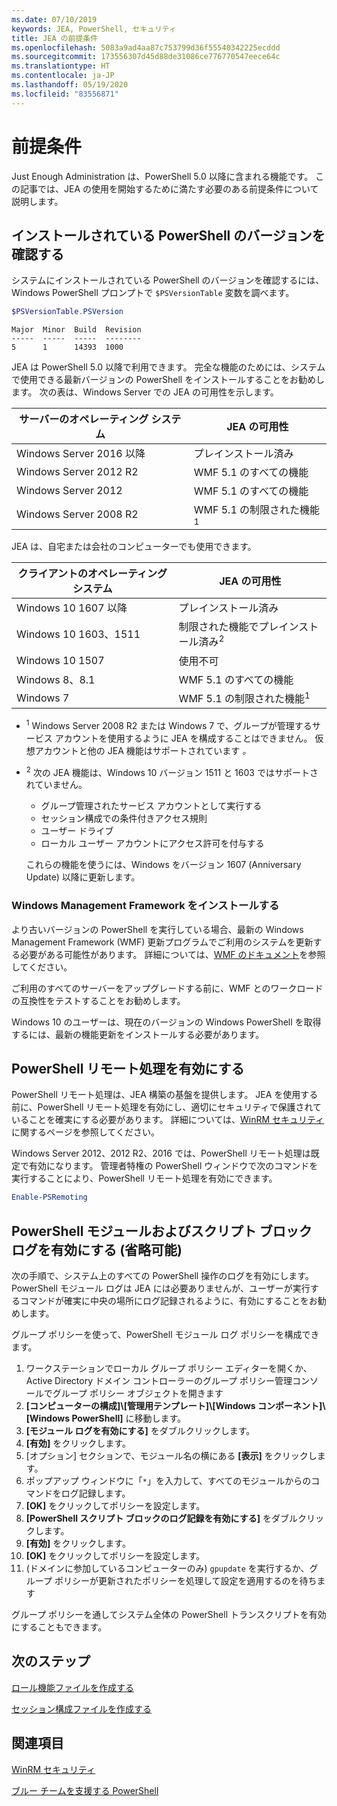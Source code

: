 ```yaml
---
ms.date: 07/10/2019
keywords: JEA, PowerShell, セキュリティ
title: JEA の前提条件
ms.openlocfilehash: 5083a9ad4aa87c753799d36f55540342225ecddd
ms.sourcegitcommit: 173556307d45d88de31086ce776770547eece64c
ms.translationtype: HT
ms.contentlocale: ja-JP
ms.lasthandoff: 05/19/2020
ms.locfileid: "83556871"
---
```

# <a name="prerequisites"></a>前提条件

Just Enough Administration は、PowerShell 5.0 以降に含まれる機能です。 この記事では、JEA の使用を開始するために満たす必要のある前提条件について説明します。

## <a name="check-which-version-of-powershell-is-installed"></a>インストールされている PowerShell のバージョンを確認する

システムにインストールされている PowerShell のバージョンを確認するには、Windows PowerShell プロンプトで `$PSVersionTable` 変数を調べます。

```powershell
$PSVersionTable.PSVersion
```

```Output
Major  Minor  Build  Revision
-----  -----  -----  --------
5      1      14393  1000
```

JEA は PowerShell 5.0 以降で利用できます。 完全な機能のためには、システムで使用できる最新バージョンの PowerShell をインストールすることをお勧めします。 次の表は、Windows Server での JEA の可用性を示します。

| サーバーのオペレーティング システム |                JEA の可用性                |
| ----------------------- | ---------------------------------------------- |
| Windows Server 2016 以降    | プレインストール済み                                   |
| Windows Server 2012 R2  | WMF 5.1 のすべての機能                |
| Windows Server 2012     | WMF 5.1 のすべての機能                |
| Windows Server 2008 R2  | WMF 5.1 の制限された機能<sup>1</sup> |

JEA は、自宅または会社のコンピューターでも使用できます。

| クライアントのオペレーティング システム |                   JEA の可用性                   |
| ----------------------- | ---------------------------------------------------- |
| Windows 10 1607 以降        | プレインストール済み                                         |
| Windows 10 1603、1511   | 制限された機能でプレインストール済み<sup>2</sup> |
| Windows 10 1507         | 使用不可                                        |
| Windows 8、8.1          | WMF 5.1 のすべての機能                      |
| Windows 7               | WMF 5.1 の制限された機能<sup>1</sup>       |

- <sup>1</sup> Windows Server 2008 R2 または Windows 7 で、グループが管理するサービス アカウントを使用するように JEA を構成することはできません。 仮想アカウントと他の JEA 機能はサポートされています *。*

- <sup>2</sup> 次の JEA 機能は、Windows 10 バージョン 1511 と 1603 ではサポートされていません。

  - グループ管理されたサービス アカウントとして実行する
  - セッション構成での条件付きアクセス規則
  - ユーザー ドライブ
  - ローカル ユーザー アカウントにアクセス許可を付与する

  これらの機能を使うには、Windows をバージョン 1607 (Anniversary Update) 以降に更新します。

### <a name="install-windows-management-framework"></a>Windows Management Framework をインストールする

より古いバージョンの PowerShell を実行している場合、最新の Windows Management Framework (WMF) 更新プログラムでご利用のシステムを更新する必要がある可能性があります。 詳細については、[WMF のドキュメント](/powershell/scripting/wmf/overview)を参照してください。

ご利用のすべてのサーバーをアップグレードする前に、WMF とのワークロードの互換性をテストすることをお勧めします。

Windows 10 のユーザーは、現在のバージョンの Windows PowerShell を取得するには、最新の機能更新をインストールする必要があります。

## <a name="enable-powershell-remoting"></a>PowerShell リモート処理を有効にする

PowerShell リモート処理は、JEA 構築の基盤を提供します。 JEA を使用する前に、PowerShell リモート処理を有効にし、適切にセキュリティで保護されていることを確実にする必要があります。 詳細については、[WinRM セキュリティ](/powershell/scripting/learn/remoting/winrmsecurity)に関するページを参照してください。

Windows Server 2012、2012 R2、2016 では、PowerShell リモート処理は既定で有効になります。 管理者特権の PowerShell ウィンドウで次のコマンドを実行することにより、PowerShell リモート処理を有効にできます。

```powershell
Enable-PSRemoting
```

## <a name="enable-powershell-module-and-script-block-logging-optional"></a>PowerShell モジュールおよびスクリプト ブロック ログを有効にする (省略可能)

次の手順で、システム上のすべての PowerShell 操作のログを有効にします。 PowerShell モジュール ログは JEA には必要ありませんが、ユーザーが実行するコマンドが確実に中央の場所にログ記録されるように、有効にすることをお勧めします。

グループ ポリシーを使って、PowerShell モジュール ログ ポリシーを構成できます。

1. ワークステーションでローカル グループ ポリシー エディターを開くか、Active Directory ドメイン コントローラーのグループ ポリシー管理コンソールでグループ ポリシー オブジェクトを開きます
2. **[コンピューターの構成]\\[管理用テンプレート]\\[Windows コンポーネント]\\[Windows PowerShell]** に移動します。
3. **[モジュール ログを有効にする]** をダブルクリックします。
4. **[有効]** をクリックします。
5. [オプション] セクションで、モジュール名の横にある **[表示]** をクリックします。
6. ポップアップ ウィンドウに「`*`」を入力して、すべてのモジュールからのコマンドをログ記録します。
7. **[OK]** をクリックしてポリシーを設定します。
8. **[PowerShell スクリプト ブロックのログ記録を有効にする]** をダブルクリックします。
9. **[有効]** をクリックします。
10. **[OK]** をクリックしてポリシーを設定します。
11. (ドメインに参加しているコンピューターのみ) `gpupdate` を実行するか、グループ ポリシーが更新されたポリシーを処理して設定を適用するのを待ちます

グループ ポリシーを通してシステム全体の PowerShell トランスクリプトを有効にすることもできます。

## <a name="next-steps"></a>次のステップ

[ロール機能ファイルを作成する](role-capabilities.md)

[セッション構成ファイルを作成する](session-configurations.md)

## <a name="see-also"></a>関連項目

[WinRM セキュリティ](/powershell/scripting/learn/remoting/winrmsecurity)

[ブルー チームを支援する PowerShell](https://devblogs.microsoft.com/powershell/powershell-the-blue-team/)

